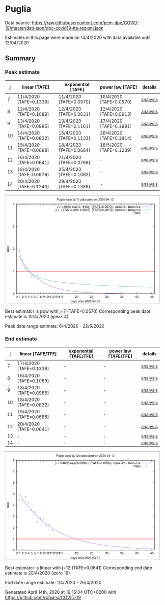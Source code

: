 # Puglia


Data source: https://raw.githubusercontent.com/pcm-dpc/COVID-19/master/dati-json/dpc-covid19-ita-regioni.json

Estimates in this page were made on 14/4/2020 with data available until 12/04/2020.


## Summary 

### Peak estimate 
|j|linear [TAFE]|exponential [TAFE]|power law [TAFE]|details|
|---|----|-----------|---------|-------|
|7|11/4/2020 [TAFE=0.1339]|11/4/2020 [TAFE=0.0970]|10/4/2020 [TAFE=0.0570]|[analysis](COVID-19_puglia_j7_2020-04-12.md)|
|8|12/4/2020 [TAFE=0.1089]|12/4/2020 [TAFE=0.0631]|12/4/2020 [TAFE=0.0913]|[analysis](COVID-19_puglia_j8_2020-04-12.md)|
|9|13/4/2020 [TAFE=0.0985]|13/4/2020 [TAFE=0.1161]|17/4/2020 [TAFE=0.1991]|[analysis](COVID-19_puglia_j9_2020-04-12.md)|
|10|14/4/2020 [TAFE=0.0832]|15/4/2020 [TAFE=0.1133]|26/4/2020 [TAFE=0.1814]|[analysis](COVID-19_puglia_j10_2020-04-12.md)|
|11|15/4/2020 [TAFE=0.0688]|18/4/2020 [TAFE=0.0684]|18/5/2020 [TAFE=0.1239]|[analysis](COVID-19_puglia_j11_2020-04-12.md)|
|12|16/4/2020 [TAFE=0.0641]|21/4/2020 [TAFE=0.0766]|-|[analysis](COVID-19_puglia_j12_2020-04-12.md)|
|13|18/4/2020 [TAFE=0.0979]|25/4/2020 [TAFE=0.1092]|-|[analysis](COVID-19_puglia_j13_2020-04-12.md)|
|14|20/4/2020 [TAFE=0.1243]|29/4/2020 [TAFE=0.1389]|-|[analysis](COVID-19_puglia_j14_2020-04-12.md)|

![best peak estimate](COVID-19_puglia_j7_2020-04-12.png)

Best estimator is pow with j=7 (TAFE=0.0570)
Corresponding peak date estimate is 10/4/2020 (ipeak 4)


Peak date range estimate: 6/4/2020 - 22/5/2020

### End estimate 
|j|linear [TAFE/TFE]|exponential [TAFE/TFE]|power law [TAFE/TFE]|details|
|---|----|-----------|---------|-------|
|7|17/4/2020 [TAFE=0.1339]|-|-|[analysis](COVID-19_puglia_j7_2020-04-12.md)|
|8|16/4/2020 [TAFE=0.1089]|-|-|[analysis](COVID-19_puglia_j8_2020-04-12.md)|
|9|18/4/2020 [TAFE=0.0985]|-|-|[analysis](COVID-19_puglia_j9_2020-04-12.md)|
|10|18/4/2020 [TAFE=0.0832]|-|-|[analysis](COVID-19_puglia_j10_2020-04-12.md)|
|11|19/4/2020 [TAFE=0.0688]|-|-|[analysis](COVID-19_puglia_j11_2020-04-12.md)|
|12|20/4/2020 [TAFE=0.0641]|-|-|[analysis](COVID-19_puglia_j12_2020-04-12.md)|
|13|-|-|-|[analysis](COVID-19_puglia_j13_2020-04-12.md)|
|14|-|-|-|[analysis](COVID-19_puglia_j14_2020-04-12.md)|

![best zero estimate](COVID-19_puglia_j12_2020-04-12.png)

Best estimator is linear with j=12 (TAFE=0.0641)
Corresponding end date estimate is 20/4/2020 (izero 19)


End date range estimate: 1/4/2020 - 26/4/2020

Generated April 14th, 2020 at 19:16:04 UTC+0200 with https://github.com/robianc/COVID-19
